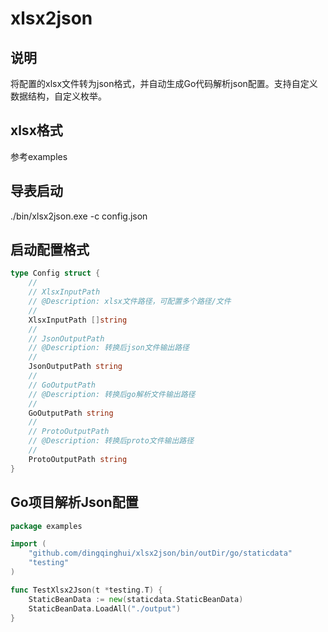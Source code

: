 # xlsx2json



## 说明

将配置的xlsx文件转为json格式，并自动生成Go代码解析json配置。支持自定义数据结构，自定义枚举。



## xlsx格式

参考examples



## 导表启动 

./bin/xlsx2json.exe -c config.json



## 启动配置格式

```go
type Config struct {
	//
	// XlsxInputPath
	// @Description: xlsx文件路径，可配置多个路径/文件
	//
	XlsxInputPath []string
	//
	// JsonOutputPath
	// @Description: 转换后json文件输出路径
	//
	JsonOutputPath string
	//
	// GoOutputPath
	// @Description: 转换后go解析文件输出路径
	//
	GoOutputPath string
	//
	// ProtoOutputPath
	// @Description: 转换后proto文件输出路径
	//
	ProtoOutputPath string
}
```



## Go项目解析Json配置

```go
package examples

import (
	"github.com/dingqinghui/xlsx2json/bin/outDir/go/staticdata"
	"testing"
)

func TestXlsx2Json(t *testing.T) {
	StaticBeanData := new(staticdata.StaticBeanData)
	StaticBeanData.LoadAll("./output")
}

```



